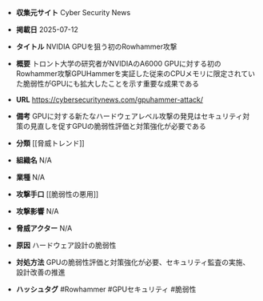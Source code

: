- **収集元サイト**
Cyber Security News

- **掲載日**
2025-07-12

- **タイトル**
NVIDIA GPUを狙う初のRowhammer攻撃

- **概要**
トロント大学の研究者がNVIDIAのA6000 GPUに対する初のRowhammer攻撃GPUHammerを実証した従来のCPUメモリに限定されていた脆弱性がGPUにも拡大したことを示す重要な成果である

- **URL**
https://cybersecuritynews.com/gpuhammer-attack/

- **備考**
GPUに対する新たなハードウェアレベル攻撃の発見はセキュリティ対策の見直しを促すGPUの脆弱性評価と対策強化が必要である

- **分類**
[[脅威トレンド]]

- **組織名**
N/A

- **業種**
N/A

- **攻撃手口**
[[脆弱性の悪用]]

- **攻撃影響**
N/A

- **脅威アクター**
N/A

- **原因**
ハードウェア設計の脆弱性

- **対処方法**
GPUの脆弱性評価と対策強化が必要、セキュリティ監査の実施、設計改善の推進

- **ハッシュタグ**
#Rowhammer #GPUセキュリティ #脆弱性
